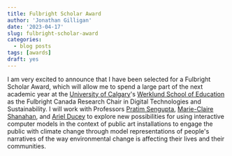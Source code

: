 ```yaml
---
title: Fulbright Scholar Award
author: 'Jonathan Gilligan'
date: '2023-04-17'
slug: fulbright-scholar-award
categories:
  - blog posts
tags: [awards]
draft: yes
---
```

I am very excited to announce that I have been selected for a Fulbright Scholar
Award, which will allow me to spend a large part of the next academic year at
the [University of Calgary](https://www.ucalgary.ca/)'s 
[Werklund School of Education](https://werklund.ucalgary.ca/)
as the Fulbright Canada Research Chair in Digital Technologies and 
Sustainability. 
I will work with Professors 
[Pratim Sengupta](https://www.m3lab.org/), 
[Marie-Claire Shanahan](https://boundaryvision.com/), and 
[Ariel Ducey](https://www.arielducey.com/) 
to explore new possibilities for using interactive computer models
in the context of public art installations to engage the public with climate
change through model representations of people's narratives of the way 
environmental change is affecting their lives and their communities.
